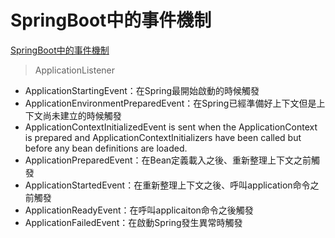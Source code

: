 # SpringBoot中的事件機制

[SpringBoot中的事件機制](https://www.itread01.com/content/1541057234.html)

> ApplicationListener

- ApplicationStartingEvent：在Spring最開始啟動的時候觸發
- ApplicationEnvironmentPreparedEvent：在Spring已經準備好上下文但是上下文尚未建立的時候觸發
- ApplicationContextInitializedEvent is sent when the ApplicationContext is prepared and ApplicationContextInitializers have been called but before any bean definitions are loaded.
- ApplicationPreparedEvent：在Bean定義載入之後、重新整理上下文之前觸發
- ApplicationStartedEvent：在重新整理上下文之後、呼叫application命令之前觸發
- ApplicationReadyEvent：在呼叫applicaiton命令之後觸發
- ApplicationFailedEvent：在啟動Spring發生異常時觸發


